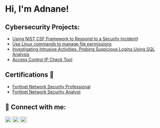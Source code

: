 <h1>Hi, I'm Adnane! </h1>

<h2> Cybersecurity Projects:</h2>

  - [Using NIST CSF Framework to Respond to a Security Incident](https://github.com/Adnane01022001/NISTCSF/tree/main))
  - [Use Linux commands to manage file permissions](https://github.com/Adnane01022001/Linux/tree/main)
  - [Investigating Intrusive Activities: Probing Suspicious Logins Using SQL Analysis](https://github.com/Adnane01022001/SQLFilters)
  - [Access Control IP Check Tool](https://github.com/Adnane01022001/Automate-With_Python)
<h2>Certifications 📄 </h2>

- [Fortinet Network Security Professional](https://drive.google.com/file/d/1vgBP2R6U9D9V_4Byd2oSDYeRPs2t1VJG/view?usp=sharing)
- [Fortinet Network Security Analyst](https://drive.google.com/file/d/1nM2c6QKMFedcVcomr6BzEf48ZYqbPJE3/view?usp=sharing)
<h2> 🤳 Connect with me:</h2>

[<img align="left" alt="JoshMadakor | Twitter" width="22px" src="https://cdn.jsdelivr.net/npm/simple-icons@v3/icons/twitter.svg" />][twitter]
[<img align="left" alt="JoshMadakor | LinkedIn" width="22px" src="https://cdn.jsdelivr.net/npm/simple-icons@v3/icons/linkedin.svg" />][linkedin]
[<img align="left" alt="JoshMadakor | Instagram" width="22px" src="https://cdn.jsdelivr.net/npm/simple-icons@v3/icons/instagram.svg" />][instagram]

[twitter]: https://twitter.com/AdnaneElkhatib
[instagram]: https://www.instagram.com/adnane.elkhatib/
[linkedin]: https://linkedin.com/in/adnaneelkhatib

<!--
**joshmadakor1/joshmadakor1** is a ✨ _special_ ✨ repository because its `README.md` (this file) appears on your GitHub profile.

Here are some ideas to get you started:

- 🔭 I’m currently working on ...
- 🌱 I’m currently learning ...
- 👯 I’m looking to collaborate on ...
- 🤔 I’m looking for help with ...
- 💬 Ask me about ...
- 📫 How to reach me: ...
- 😄 Pronouns: ...
- ⚡ Fun fact: ...
-->
